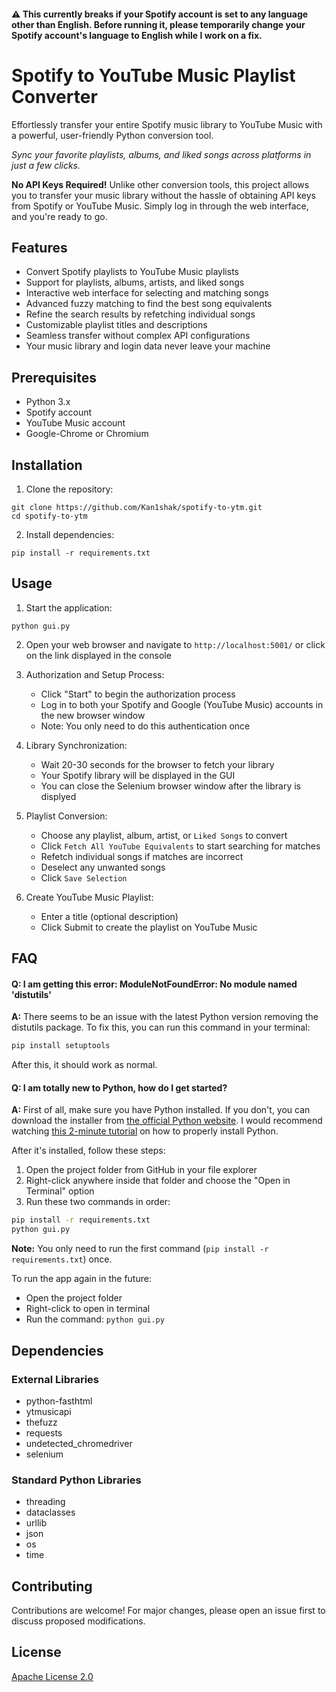 #### ⚠️ This currently breaks if your Spotify account is set to any language other than English. Before running it, please temporarily change your Spotify account's language to English while I work on a fix.

# Spotify to YouTube Music Playlist Converter

Effortlessly transfer your entire Spotify music library to YouTube Music with a powerful, user-friendly Python conversion tool.

*Sync your favorite playlists, albums, and liked songs across platforms in just a few clicks.*

**No API Keys Required!** Unlike other conversion tools, this project allows you to transfer your music library without the hassle of obtaining API keys from Spotify or YouTube Music. Simply log in through the web interface, and you're ready to go.

## Features

- Convert Spotify playlists to YouTube Music playlists
- Support for playlists, albums, artists, and liked songs
- Interactive web interface for selecting and matching songs
- Advanced fuzzy matching to find the best song equivalents
- Refine the search results by refetching individual songs
- Customizable playlist titles and descriptions
- Seamless transfer without complex API configurations
- Your music library and login data never leave your machine

## Prerequisites

- Python 3.x
- Spotify account
- YouTube Music account
- Google-Chrome or Chromium

## Installation

1. Clone the repository:

```shell
git clone https://github.com/Kan1shak/spotify-to-ytm.git
cd spotify-to-ytm
```

2. Install dependencies:

```shell
pip install -r requirements.txt
```

## Usage

1. Start the application:

```shell
python gui.py
```

2. Open your web browser and navigate to `http://localhost:5001/` or click on the link displayed in the console

3. Authorization and Setup Process:
   - Click "Start" to begin the authorization process
   - Log in to both your Spotify and Google (YouTube Music) accounts in the new browser window
   - Note: You only need to do this authentication once

4. Library Synchronization:
   - Wait 20-30 seconds for the browser to fetch your library
   - Your Spotify library will be displayed in the GUI
   - You can close the Selenium browser window after the library is displyed

5. Playlist Conversion:
   - Choose any playlist, album, artist, or `Liked Songs` to convert
   - Click `Fetch All YouTube Equivalents` to start searching for matches
   - Refetch individual songs if matches are incorrect
   - Deselect any unwanted songs
   - Click `Save Selection`

6. Create YouTube Music Playlist:
   - Enter a title (optional description)
   - Click Submit to create the playlist on YouTube Music

## FAQ

#### Q: I am getting this error: ModuleNotFoundError: No module named 'distutils'
**A:** There seems to be an issue with the latest Python version removing the distutils package. To fix this, you can run this command in your terminal:

```bash
pip install setuptools
```

After this, it should work as normal.

#### Q: I am totally new to Python, how do I get started?
**A:** First of all, make sure you have Python installed. If you don't, you can download the installer from [the official Python website](https://www.python.org/downloads/release/python-3127/). I would recommend watching [this 2-minute tutorial](https://www.youtube.com/watch?v=vXbEju8Fo3c) on how to properly install Python.

After it's installed, follow these steps:

1. Open the project folder from GitHub in your file explorer
2. Right-click anywhere inside that folder and choose the "Open in Terminal" option
3. Run these two commands in order:

```bash
pip install -r requirements.txt
python gui.py
```

**Note:** You only need to run the first command (`pip install -r requirements.txt`) once.

To run the app again in the future:
- Open the project folder
- Right-click to open in terminal
- Run the command: `python gui.py`


## Dependencies

### External Libraries
- python-fasthtml
- ytmusicapi
- thefuzz
- requests
- undetected_chromedriver
- selenium

### Standard Python Libraries
- threading
- dataclasses
- urllib
- json
- os
- time

## Contributing

Contributions are welcome! For major changes, please open an issue first to discuss proposed modifications.

## License

[Apache License 2.0](https://www.apache.org/licenses/LICENSE-2.0)
